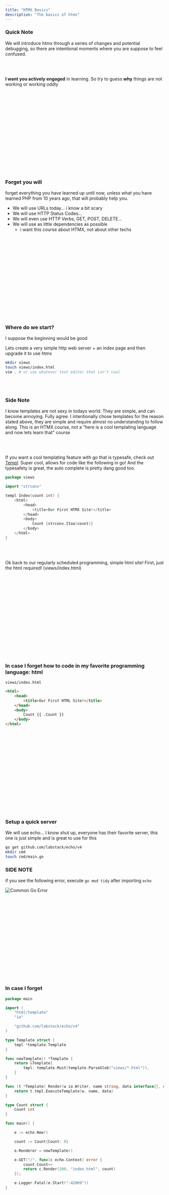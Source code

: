 ```yaml
---
title: "HTMX Basics"
description: "The basics of htmx"
---
```


### Quick Note
We will introduce htmx through a series of changes and potential debugging, so
there are intentional moments where you are suppose to feel confused.

<br/>
<br/>

**I want you actively engaged** in learning.  So try to guess **why** things
are not working or working oddly

<br/>
<br/>
<br/>
<br/>
<br/>
<br/>
<br/>
<br/>
<br/>
<br/>
<br/>
<br/>
<br/>
<br/>
<br/>


### Forget you will
forget everything you have learned up until now, unless what you have learned
PHP from 10 years ago, that will probably help you.

* We will use URLs today... i know a bit scary
* We will use HTTP Status Codes...
* We will even use HTTP Verbs, GET, POST, DELETE...
* We will use as little dependencies as possible
  - i want this course about HTMX, not about other techs

<br/>
<br/>
<br/>
<br/>
<br/>
<br/>
<br/>
<br/>
<br/>
<br/>
<br/>
<br/>
<br/>
<br/>
<br/>

### Where do we start?
I suppose the beginning would be good

Lets create a very simple http web server + an index page and then upgrade it
to use htmx

```bash
mkdir views
touch views/index.html
vim . # or use whatever text editor that isn't cool
```

<br/>
<br/>

### Side Note
I know templates are not sexy in todays world.  They are simple, and can become
annoying.  Fully agree.  I intentionally chose templates for the reason stated
above, they are simple and require almost no understanding to follow along.
This is an HTMX course, not a "here is a cool templating language and now lets
learn that" course

<br/>
<br/>

If you want a cool templating feature with go that is typesafe, check out
[Templ](https://templ.guide).  Super cool, allows for code like the following
in go!  And the typesafety is great, the auto complete is pretty dang good too.

```go
package views

import "strconv"

templ Index(count int) {
    <html>
        <head>
            <title>Our First HTMX Site!</title>
        </head>
        <body>
            Count {strconv.Itoa(count)}
        </body>
    </html>
}
```

<br/>
<br/>

Ok back to our regularly scheduled programming, simple html site!  First, just
the html required! (views/index.html)

<br/>
<br/>
<br/>
<br/>
<br/>
<br/>
<br/>
<br/>
<br/>
<br/>
<br/>
<br/>
<br/>
<br/>
<br/>

### In case I forget how to code in my favorite programming language: html
`views/index.html`

```html
<html>
    <head>
        <title>Our First HTML Site!</title>
    </head>
    <body>
        Count {{ .Count }}
    </body>
</html>
```

<br/>
<br/>
<br/>
<br/>
<br/>
<br/>
<br/>
<br/>
<br/>
<br/>
<br/>
<br/>
<br/>
<br/>
<br/>

### Setup a quick server
We will use echo... I know shut up, everyone has their favorite server, this
one is just simple and is great to use for this

```bash
go get github.com/labstack/echo/v4
mkdir cmd
touch cmd/main.go
```

### SIDE NOTE
if you see the following error, execute `go mod tidy` after importing `echo`

![Common Go Error](./images/go-error.png)

<br/>
<br/>
<br/>
<br/>
<br/>
<br/>
<br/>
<br/>
<br/>
<br/>
<br/>
<br/>
<br/>
<br/>
<br/>

### In case I forget

```go
package main

import (
	"html/template"
	"io"

	"github.com/labstack/echo/v4"
)

type Template struct {
    tmpl *template.Template
}

func newTemplate() *Template {
    return &Template{
        tmpl: template.Must(template.ParseGlob("views/*.html")),
    }
}

func (t *Template) Render(w io.Writer, name string, data interface{}, c echo.Context) error {
    return t.tmpl.ExecuteTemplate(w, name, data)
}

type Count struct {
    Count int
}

func main() {

    e := echo.New()

    count := Count{Count: 0}

    e.Renderer = newTemplate()

    e.GET("/", func(c echo.Context) error {
        count.Count++
        return c.Render(200, "index.html", count)
    });

    e.Logger.Fatal(e.Start(":42069"))
}
```

<br/>
<br/>
<br/>
<br/>
<br/>
<br/>
<br/>
<br/>
<br/>
<br/>
<br/>
<br/>
<br/>
<br/>
<br/>

### s/html/htmx
Ok!  Lets get into the ackshual course!

<br/>
<br/>

Lets add a button and an endpoint to increment count!  The results should be
displayed on the page.  First lets add the endpoint to our server

<br/>
<br/>
<br/>
<br/>
<br/>
<br/>
<br/>
<br/>
<br/>
<br/>
<br/>
<br/>
<br/>
<br/>
<br/>

### Code Updates
```go
    e.GET("/", func(c echo.Context) error {
        return c.Render(200, "index.html", count)
    });

    e.POST("/count", func(c echo.Context) error {
        count.Count++
        return c.Render(200, "index.html", count)
    });
```

<br/>
<br/>
<br/>
<br/>
<br/>
<br/>
<br/>
<br/>
<br/>
<br/>
<br/>
<br/>
<br/>
<br/>
<br/>

### Lets add htmx and the button to our html!

// views/index.html
```html
<html>
    <head>
        <title>Our First HTML Site!</title>
        <script src="https://unpkg.com/htmx.org/dist/htmx.min.js"></script>
    </head>
    <body>
        Count {{ .Count }}
        <button hx-post="/count">Moar Count</button>
    </body>
</html>
```

<br/>
<br/>
<br/>
<br/>
<br/>
<br/>
<br/>
<br/>
<br/>
<br/>
<br/>
<br/>
<br/>
<br/>
<br/>

### What in the world has happened?
I don't think i like these results... What is going on?

<br/>
<br/>

I think its time to introduce HTMX in a more structured way... don't you think?

<br/>
<br/>
<br/>
<br/>
<br/>
<br/>
<br/>
<br/>
<br/>
<br/>
<br/>
<br/>
<br/>
<br/>
<br/>

### HATEOS
* Hypermedia As The Engine Of Application State
* Does that mean HTML is finally a programming language?
* Does that mean I am an HTML Engineer?

<br/>
<br/>
<br/>
<br/>
<br/>
<br/>
<br/>
<br/>
<br/>
<br/>
<br/>
<br/>
<br/>
<br/>
<br/>

### How does HTMX Work?
Its ackshually quite simple.  To the point of being so simple it must be
incorrect.  Your client has points in HTML which can interact with the server,
and the server will respond with moar HTML.

<br/>
<br/>

* Common argument: Aren't servers suppose to respond with JSON?
  - What if I need a different view?
  - Why would my server understand the representation of the client?

<br/>
<br/>

#### 1. Accept Header
You get your cake and you can eat it too.

[Accept Header](https://developer.mozilla.org/en-US/docs/Web/HTTP/Headers/Accept)
![Accept MDN Headers Page](./images/AcceptHeaders.png)

#### 2. An important concept about state
In general, every time you take a state and interpret it you have a chance for
business logic bug

**Current Approach**
1. your server knows the state and produces a "view" into it (json being most popular)
1. that view is transfered across the turtles
1. that view is then decoded by the client (typically JSON.parse)
1. reconcile current state to new state
1. determine what views should be updated

**HTMX Approach**
1. your server knows the state and produces a "view" (html)
1. that view is transfered across the turtles
1. that view is then decoded by the htmx and placed according to the rules set on the originating element

<br/>
<br/>
<br/>
<br/>
<br/>
<br/>
<br/>
<br/>
<br/>
<br/>
<br/>
<br/>
<br/>
<br/>
<br/>

### So how does HTMX work?
Any element can have attributes that trigger htmx interactivity.

```HTML
<div hx-get="/some/resource">
</div>
```

<br/>
<br/>

**What happens**
1. htmx will bind an `onClick` handler on the `div` above
1. when the div is clicked a `GET` request will be made to `/some/resource`
1. when the server responds the contents of `div` will be swapped out and replaced with the servers response

<br/>
<br/>
<br/>
<br/>
<br/>
<br/>
<br/>
<br/>
<br/>
<br/>
<br/>
<br/>
<br/>
<br/>
<br/>

### So what happened and lets fixed it!
* lets debug what happened
* lets fix the issue!

<br/>
<br/>
<br/>
<br/>
<br/>
<br/>
<br/>
<br/>
<br/>
<br/>
<br/>
<br/>
<br/>
<br/>
<br/>

### Do we like this?
Well... its not "efficient" ... lets make it efficient?

<br/>
<br/>
<br/>
<br/>
<br/>
<br/>
<br/>
<br/>
<br/>
<br/>
<br/>
<br/>
<br/>
<br/>
<br/>

